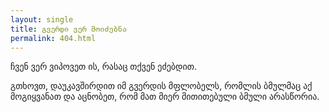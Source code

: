 ```yaml
---
layout: single
title: გვერდი ვერ მოიძებნა
permalink: 404.html
---
```


ჩვენ ვერ ვიპოვეთ ის, რასაც თქვენ ეძებდით.

გთხოვთ, დაუკავშირდით იმ გვერდის მფლობელს, რომლის ბმულმაც აქ მოგიყვანათ და აცნობეთ, რომ მათ მიერ მითითებული ბმული არასწორია.
